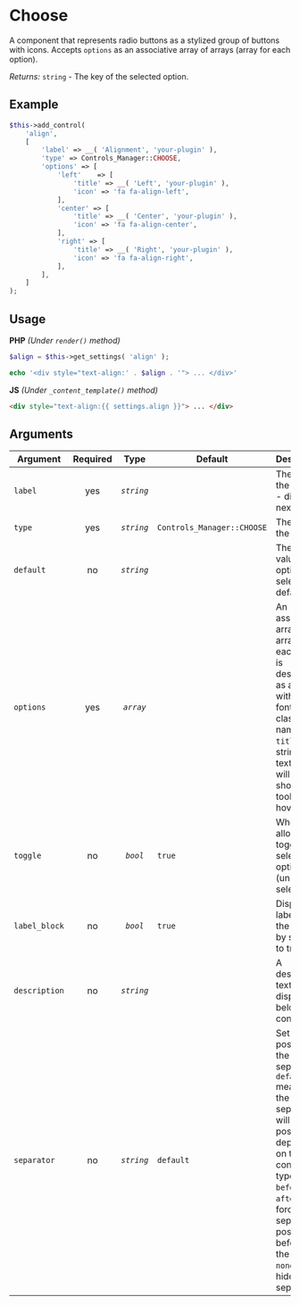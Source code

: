 # Choose
A component that represents radio buttons as a stylized group of buttons with icons. Accepts `options` as an associative array of arrays (array for each option).
 
*Returns:* `string` - The key of the selected option.

## Example

```php
$this->add_control(
    'align',
    [
        'label' => __( 'Alignment', 'your-plugin' ),
        'type' => Controls_Manager::CHOOSE,
        'options' => [
            'left'    => [
                'title' => __( 'Left', 'your-plugin' ),
                'icon' => 'fa fa-align-left',
            ],
            'center' => [
                'title' => __( 'Center', 'your-plugin' ),
                'icon' => 'fa fa-align-center',
            ],
            'right' => [
                'title' => __( 'Right', 'your-plugin' ),
                'icon' => 'fa fa-align-right',
            ],
        ],
    ]
);
```

## Usage

**PHP** *(Under `render()` method)*
```php
$align = $this->get_settings( 'align' );

echo '<div style="text-align:' . $align . '"> ... </div>'
```

**JS** *(Under `_content_template()` method)*
```html
<div style="text-align:{{ settings.align }}"> ... </div>
```

## Arguments

Argument           | Required   | Type         | Default                      | Description
------------       | :--------: | :------:     | ---------------------------  | ---------------------------------------------
`label`            | yes        | *`string`*   |                              | The label of the control - displayed next to it
`type`             | yes        | *`string`*   | `Controls_Manager::CHOOSE`   | The type of the control
`default`          | no         | *`string`*   |                              | The default value - An option selected by default
`options`          | yes        | *`array`*    |                              | An associative array of arrays: each option is described as an array with `icon` (a font icon class name) and `title` (a string of text that will be shown as a tooltip on hover)
`toggle`           | no         | *`bool`*     | `true`                       | Whether to allow toggle the selected option (unset the selection)
`label_block`      | no         | *`bool`*     | `true`                       | Display the label above the control by setting to true
`description`      | no         | *`string`*   |                              | A description text to display below the control
`separator`        | no         | *`string`*   | `default`                    | Set the position of the control separator. `default` means that the separator will be posited depending on the control type. `before` or `after` will force the separator position before/after the control. `none` will hide the separator